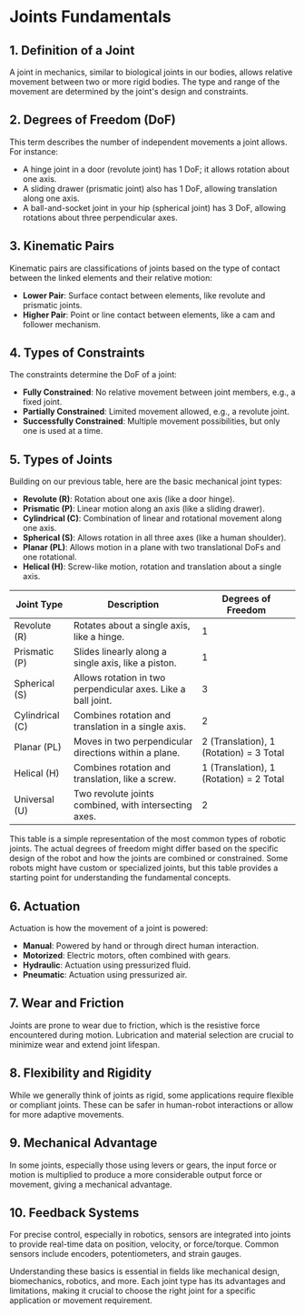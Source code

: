 # Joints Fundamentals

## 1. **Definition of a Joint**
A joint in mechanics, similar to biological joints in our bodies, allows relative movement between two or more rigid bodies. The type and range of the movement are determined by the joint's design and constraints.

## 2. **Degrees of Freedom (DoF)**
This term describes the number of independent movements a joint allows. For instance:

- A hinge joint in a door (revolute joint) has 1 DoF; it allows rotation about one axis.
- A sliding drawer (prismatic joint) also has 1 DoF, allowing translation along one axis.
- A ball-and-socket joint in your hip (spherical joint) has 3 DoF, allowing rotations about three perpendicular axes.

## 3. **Kinematic Pairs**
Kinematic pairs are classifications of joints based on the type of contact between the linked elements and their relative motion:
  
- **Lower Pair**: Surface contact between elements, like revolute and prismatic joints.
- **Higher Pair**: Point or line contact between elements, like a cam and follower mechanism.

## 4. **Types of Constraints**
The constraints determine the DoF of a joint:

- **Fully Constrained**: No relative movement between joint members, e.g., a fixed joint.
- **Partially Constrained**: Limited movement allowed, e.g., a revolute joint.
- **Successfully Constrained**: Multiple movement possibilities, but only one is used at a time.

## 5. **Types of Joints**
Building on our previous table, here are the basic mechanical joint types:

- **Revolute (R)**: Rotation about one axis (like a door hinge).
- **Prismatic (P)**: Linear motion along an axis (like a sliding drawer).
- **Cylindrical (C)**: Combination of linear and rotational movement along one axis.
- **Spherical (S)**: Allows rotation in all three axes (like a human shoulder).
- **Planar (PL)**: Allows motion in a plane with two translational DoFs and one rotational.
- **Helical (H)**: Screw-like motion, rotation and translation about a single axis.



| **Joint Type**      | **Description**                                              | **Degrees of Freedom** |
|---------------------|--------------------------------------------------------------|------------------------|
| Revolute (R)        | Rotates about a single axis, like a hinge.                   | 1                      |
| Prismatic (P)       | Slides linearly along a single axis, like a piston.          | 1                      |
| Spherical (S)       | Allows rotation in two perpendicular axes. Like a ball joint.| 3                      |
| Cylindrical (C)     | Combines rotation and translation in a single axis.          | 2                      |
| Planar (PL)         | Moves in two perpendicular directions within a plane.        | 2 (Translation), 1 (Rotation) = 3 Total |
| Helical (H)         | Combines rotation and translation, like a screw.             | 1 (Translation), 1 (Rotation) = 2 Total |
| Universal (U)       | Two revolute joints combined, with intersecting axes.        | 2                      |

This table is a simple representation of the most common types of robotic joints. The actual degrees of freedom might differ based on the specific design of the robot and how the joints are combined or constrained. Some robots might have custom or specialized joints, but this table provides a starting point for understanding the fundamental concepts.

## 6. **Actuation**
Actuation is how the movement of a joint is powered:

- **Manual**: Powered by hand or through direct human interaction.
- **Motorized**: Electric motors, often combined with gears.
- **Hydraulic**: Actuation using pressurized fluid.
- **Pneumatic**: Actuation using pressurized air.

## 7. **Wear and Friction**
Joints are prone to wear due to friction, which is the resistive force encountered during motion. Lubrication and material selection are crucial to minimize wear and extend joint lifespan.

## 8. **Flexibility and Rigidity**
While we generally think of joints as rigid, some applications require flexible or compliant joints. These can be safer in human-robot interactions or allow for more adaptive movements.

## 9. **Mechanical Advantage**
In some joints, especially those using levers or gears, the input force or motion is multiplied to produce a more considerable output force or movement, giving a mechanical advantage.

## 10. **Feedback Systems**
For precise control, especially in robotics, sensors are integrated into joints to provide real-time data on position, velocity, or force/torque. Common sensors include encoders, potentiometers, and strain gauges.

Understanding these basics is essential in fields like mechanical design, biomechanics, robotics, and more. Each joint type has its advantages and limitations, making it crucial to choose the right joint for a specific application or movement requirement.
